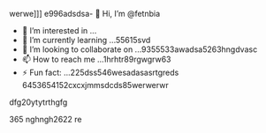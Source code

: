 werwe]]]
e996adsdsa- 👋 Hi, I’m @fetnbia
- 👀 I’m interested in ...
- 🌱 I’m currently learning ...55615svd
- 💞️ I’m looking to collaborate on ...9355533awadsa5263hngdvasc
- 📫 How to reach me ...1hrhtr89rgwgrw63
- ⚡ Fun fact: ...225dss546wesadasasrtgreds
6453654152cxcxjmmsdcds85werwerwr
<!---54asds545sdfsd
fetnbia/fetnbia is a ✨ special ✨ reposisdftory besdfcause its `README.md` 6262(this f543543ilcxggfgfgfxcxce) appears on your GitHub profile.
You can click the Preview link to take a look at yo53ur changes.653asaaszxxzz
--->dfg20ytytrthgfg
365
nghngh2622
re
